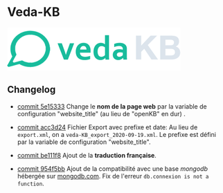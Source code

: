 # Veda-KB
![logo](vedakb_logo_small.png)
## Changelog

* [commit 5e15333](https://github.com/Sphinkie/VEDA-KB/commit/5e15333ccb95963d51f021afbb1484b0a1e6a398)
Change le **nom de la page web** par la variable de configuration "website_title" (au lieu de "openKB" en dur) .

* [commit acc3d24](https://github.com/Sphinkie/VEDA-KB/commit/acc3d2463b22eb53a54c3f58bae92a380d095358)
Fichier Export avec prefixe et date: Au lieu de `export.xml`, on a `veda-KB_export_2020-09-19.xml`. Le prefixe est défini par  la variable de configuration "website_title".

* [commit be111f8](https://github.com/Sphinkie/VEDA-KB/commit/be111f89c04139501d410ee273a7a6e707c75ad0)
Ajout de la **traduction française**.

* [commit 954f5bb](https://github.com/Sphinkie/VEDA-KB/commit/954f5bbce0fa818a5f78c694b51bc538b45a55bc)
Ajout de la compatibilité avec une base *mongodb* hébergée sur [mongodb.com](http://mongodb.com). Fix de l'erreur `db.connexion is not a function`.

